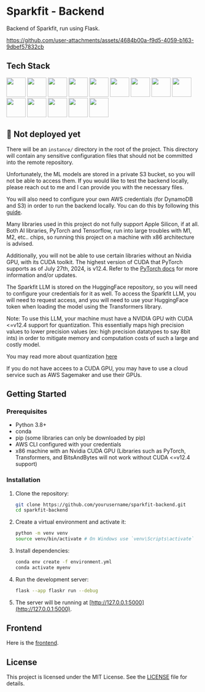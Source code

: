 # Sparkfit - Backend

Backend of Sparkfit, run using Flask.

https://github.com/user-attachments/assets/4684b00a-f9d5-4059-b163-9dbef57832cb

## Tech Stack
<img height="50" src="https://user-images.githubusercontent.com/25181517/183890598-19a0ac2d-e88a-4005-a8df-1ee36782fde1.png"> <img height="50" src="https://user-images.githubusercontent.com/25181517/183423507-c056a6f9-1ba8-4312-a350-19bcbc5a8697.png"> 
<img height="50" src=https://github.com/marwin1991/profile-technology-icons/assets/136815194/5f8c622c-c217-4649-b0a9-7e0ee24bd704>
<img height="50" src="https://user-images.githubusercontent.com/25181517/183423775-2276e25d-d43d-4e58-890b-edbc88e915f7.png">
<img height="50" src="https://user-images.githubusercontent.com/25181517/183568594-85e280a7-0d7e-4d1a-9028-c8c2209e073c.png">
<img height="50" src="https://user-images.githubusercontent.com/25181517/223639822-2a01e63a-a7f9-4a39-8930-61431541bc06.png">
<img height="50" src="https://user-images.githubusercontent.com/25181517/183896132-54262f2e-6d98-41e3-8888-e40ab5a17326.png">
<img height="50" src="https://user-images.githubusercontent.com/25181517/202896760-337261ed-ee92-4979-84c4-d4b829c7355d.png"> 
<img src="https://skillicons.dev/icons?i=dynamodb" height="50">
<img src="https://seeklogo.com/images/A/aws-cloudfront-logo-D475098A98-seeklogo.com.png" height="50">
<img src="https://authjs.dev/img/etc/logo-sm.webp" height="50"/>
<img src="https://huggingface.co/datasets/huggingface/brand-assets/resolve/main/hf-logo.png" height="50">
<img src="https://avatars.githubusercontent.com/u/132372032?s=200&v=4" height="50"/>
<img height="50" src="https://user-images.githubusercontent.com/25181517/117207330-263ba280-adf4-11eb-9b97-0ac5b40bc3be.png">


## 🚧 Not deployed yet

There will be an `instance/` directory in the root of the project. This directory will contain any sensitive configuration files that should not be committed into the remote repository.

Unfortunately, the ML models are stored in a private S3 bucket, so you will not be able to access them. If you would like to test the backend locally, please reach out to me and I can provide you with the necessary files.

You will also need to configure your own AWS credentials (for DynamoDB and S3) in order to run the backend locally. You can do this by following this [guide](https://docs.aws.amazon.com/cli/latest/userguide/cli-chap-configure.html).

Many libraries used in this project do not fully support Apple Silicon, if at all. Both AI libraries, PyTorch and Tensorflow, run into large troubles with M1, M2, etc.. chips, so running this project on a machine with x86 architecture is advised.

Additionally, you will not be able to use certain libraries without an Nvidia GPU, with its CUDA toolkit. The highest version of CUDA that PyTorch supports as of July 27th, 2024, is v12.4. Refer to the [PyTorch docs](https://pytorch.org/get-started/locally/) for more information and/or updates.

The Sparkfit LLM is stored on the HuggingFace repository, so you will need to configure your credentials for it as well. To access the Sparkfit LLM, you will need to request access, and you will need to use your HuggingFace token when loading the model using the Transformers library.

Note: To use this LLM, your machine must have a NVIDIA GPU with CUDA <=v12.4 support for quantization. This essentially maps high precision values to lower precision values (ex: high precision datatypes to say 8bit ints) in order to mitigate memory and computation costs of such a large and costly model.

You may read more about quantization [here](https://huggingface.co/docs/transformers/en/main_classes/quantization)

If you do not have accees to a CUDA GPU, you may have to use a cloud service such as AWS Sagemaker and use their GPUs.

## Getting Started

### Prerequisites

- Python 3.8+
- conda
- pip (some libraries can only be downloaded by pip)
- AWS CLI configured with your credentials
- x86 machine with an Nvidia CUDA GPU (Libraries such as PyTorch, Transformers, and BitsAndBytes will not work without CUDA <=v12.4 support)

### Installation

1. Clone the repository:

   ```bash
   git clone https://github.com/yourusername/sparkfit-backend.git
   cd sparkfit-backend
   ```

2. Create a virtual environment and activate it:

   ```bash
   python -m venv venv
   source venv/bin/activate # On Windows use `venv\Scripts\activate`
   ```

3. Install dependencies:

   ```bash
   conda env create -f environment.yml
   conda activate myenv
   ```

4. Run the development server:

   ```bash
   flask --app flaskr run --debug
   ```

5. The server will be running at [http://127.0.0.1:5000](http://127.0.0.1:5000).

## Frontend

Here is the [frontend](https://github.com/apolyeti/sparkfit).

## License

This project is licensed under the MIT License. See the [LICENSE](LICENSE) file for details.

